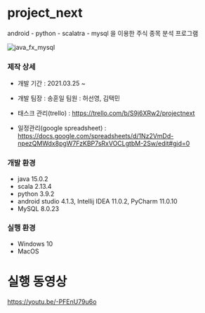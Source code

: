 # project_next
 android - python - scalatra - mysql 을 이용한 주식 종목 분석 프로그램
 
 ![java_fx_mysql](https://i.imgur.com/Re3jETL.png)
 
 ### 제작 상세
 * 개발 기간 : 2021.03.25 ~
 * 개발 
   팀장 : 송훈일 
   팀원 : 허선영, 김택민
   
 * 태스크 관리(trello) : https://trello.com/b/S9j6XRw2/projectnext
 * 일정관리(google spreadsheet) : https://docs.google.com/spreadsheets/d/1Nz2VmDd-npezQMWdx8pgW7FzKBP7sRxVOCLgtbM-2Sw/edit#gid=0

### 개발 환경
 - java 15.0.2
 - scala 2.13.4
 - python 3.9.2
 - android studio 4.1.3, Intellij IDEA 11.0.2, PyCharm 11.0.10
 - MySQL 8.0.23

### 실행 환경
 * Windows 10
 * MacOS

# 실행 동영상
https://youtu.be/-PFEnU79u6o
